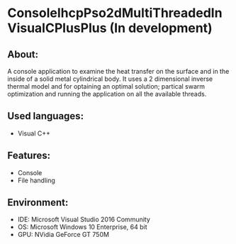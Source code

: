 # ConsoleIhcpPso2dMultiThreadedInVisualCPlusPlus (In development)


About:
------
A console application to examine the heat transfer on the surface and in the inside of a solid metal cylindrical body. It uses a 2 dimensional inverse thermal model and for optaining an optimal solution; partical swarm optimization and running the application on all the available threads.


Used languages:
---------------
- Visual C++


Features:
---------
- Console
- File handling


Environment:
------------
- IDE: Microsoft Visual Studio 2016 Community
- OS: Microsoft Windows 10 Enterprise, 64 bit
- GPU: NVidia GeForce GT 750M
